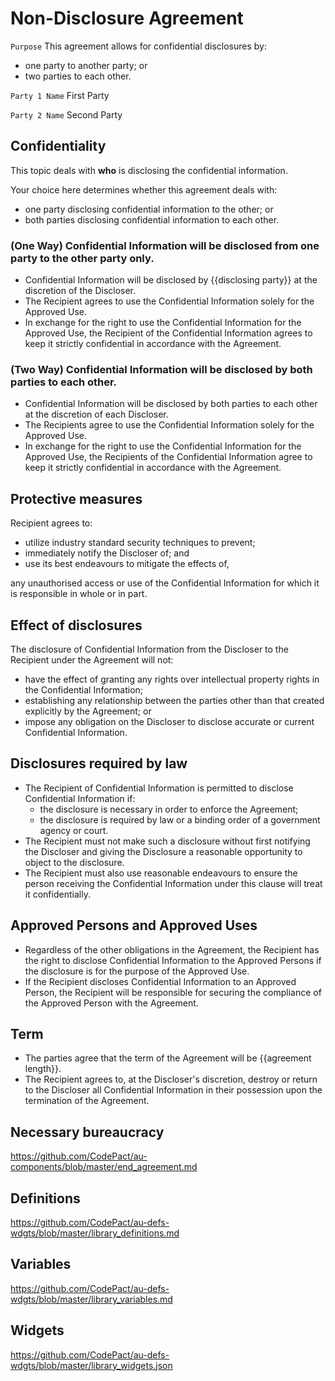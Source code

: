 # Non-Disclosure Agreement

`Purpose` This agreement allows for confidential disclosures by:
- one party to another party; or
- two parties to each other.

`Party 1 Name` First Party

`Party 2 Name` Second Party

## Confidentiality

This topic deals with **who** is disclosing the confidential information.

Your choice here determines whether this agreement deals with:
- one party disclosing confidential information to the other; or
- both parties disclosing confidential information to each other.

### (One Way) Confidential Information will be disclosed from one party to the other party only.

- Confidential Information will be disclosed by {{disclosing party}} at the discretion of the Discloser.
- The Recipient agrees to use the Confidential Information solely for the Approved Use.
- In exchange for the right to use the Confidential Information for the Approved Use, the Recipient of the Confidential Information agrees to keep it strictly confidential in accordance with the Agreement.

### (Two Way) Confidential Information will be disclosed by both parties to each other.

- Confidential Information will be disclosed by both parties to each other at the discretion of each Discloser.
- The Recipients agree to use the Confidential Information solely for the Approved Use.
- In exchange for the right to use the Confidential Information for the Approved Use, the Recipients of the Confidential Information agree to keep it strictly confidential in accordance with the Agreement.

## Protective measures

Recipient agrees to:

- utilize industry standard security techniques to prevent;
- immediately notify the Discloser of; and
- use its best endeavours to mitigate the effects of,

any unauthorised access or use of the Confidential Information for which it is responsible in whole or in part.

## Effect of disclosures

The disclosure of Confidential Information from the Discloser to the Recipient under the Agreement will not:

- have the effect of granting any rights over intellectual property rights in the Confidential Information;
- establishing any relationship between the parties other than that created explicitly by the Agreement; or
- impose any obligation on the Discloser to disclose accurate or current Confidential Information.

## Disclosures required by law

- The Recipient of Confidential Information is permitted to disclose Confidential Information if:
	- the disclosure is necessary in order to enforce the Agreement;
	- the disclosure is required by law or a binding order of a government agency or court.
- The Recipient must not make such a disclosure without first notifying the Discloser and giving the Disclosure a reasonable opportunity to object to the disclosure.
- The Recipient must also use reasonable endeavours to ensure the person receiving the Confidential Information under this clause will treat it confidentially.

## Approved Persons and Approved Uses

- Regardless of the other obligations in the Agreement, the Recipient has the right to disclose Confidential Information to the Approved Persons if the disclosure is for the purpose of the Approved Use.
- If the Recipient discloses Confidential Information to an Approved Person, the Recipient will be responsible for securing the compliance of the Approved Person with the Agreement.

## Term

- The parties agree that the term of the Agreement will be {{agreement length}}.
- The Recipient agrees to, at the Discloser's discretion, destroy or return to the Discloser all Confidential Information in their possession upon the termination of the Agreement.

## Necessary bureaucracy

https://github.com/CodePact/au-components/blob/master/end_agreement.md

## Definitions

https://github.com/CodePact/au-defs-wdgts/blob/master/library_definitions.md

## Variables

https://github.com/CodePact/au-defs-wdgts/blob/master/library_variables.md

## Widgets

https://github.com/CodePact/au-defs-wdgts/blob/master/library_widgets.json
